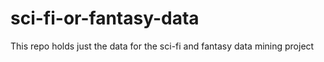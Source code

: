 # sci-fi-or-fantasy-data
This repo holds just the data for the sci-fi and fantasy data mining project
